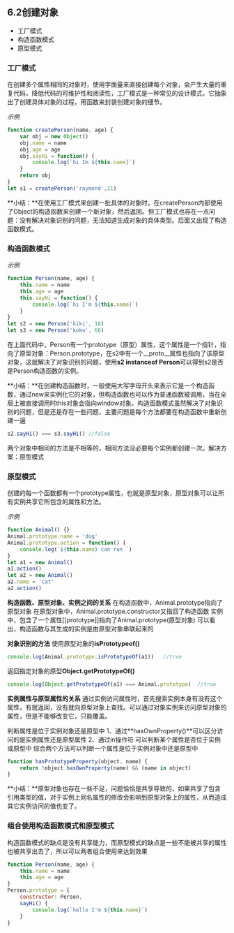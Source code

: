 ## 6.2创建对象

* 工厂模式
* 构造函数模式
* 原型模式

### 工厂模式
在创建多个属性相同的对象时，使用字面量来直接创建每个对象，会产生大量的重复代码，降低代码的可维护性和阅读性，工厂模式是一种常见的设计模式，它抽象出了创建具体对象的过程，用函数来封装创建对象的细节。

*示例*
``` JavaScript
function createPerson(name, age) {
    var obj = new Object()
    obj.name = name
    obj.age = age
    obj.sayHi = function() {
        console.log(`hi Im ${this.name}`)
    }
    return obj
}
let s1 = createPerson('raymond',21)
```

**小结：**在使用工厂模式来创建一批具体的对象时，在createPerson内部使用了Object的构造函数来创建一个新对象，然后返回。但工厂模式也存在一点问题：没有解决对象识别的问题，无法知道生成对象的具体类型。后面又出现了构造函数模式。

### 构造函数模式

*示例*
``` JavaScript
function Person(name, age) {
    this.name = name
    this.age = age
    this.sayHi = function() {
        console.log(`hi I'm ${this.name}`)
    }
}
let s2 = new Person('kiki', 18)
let s3 = new Person('koko', 66)
```

在上面代码中，Person有一个prototype（原型）属性，这个属性是一个指针，指向了原型对象：Person.prototype，在s2中有一个__proto__属性也指向了该原型对象，这就解决了对象识别的问题，使用**s2 instanceof Person**可以得到s2是否是Person构造函数的实例。

**小结：**在创建构造函数时，一般使用大写字母开头来表示它是一个构造函数，通过new来实例化它的对象，但构造函数也可以作为普通函数被调用，当在全局上被直接调用时this对象会指向window对象。构造函数模式虽然解决了对象识别的问题，但是还是存在一些问题，主要问题是每个方法都要在构造函数中重新创建一遍
``` JavaScript
s2.sayHi() === s3.sayHi() //false
```
两个对象中相同的方法是不相等的，相同方法没必要每个实例都创建一次。解决方案：原型模式

### 原型模式
创建的每一个函数都有一个prototype属性，也就是原型对象，原型对象可以让所有实例共享它所包含的属性和方法。

*示例*
``` JavaScript
function Animal() {}
Animal.prototype.name = 'dog'
Animal.prototype.action = function() {
    console.log(`${this.name} can run `)
}
let a1 = new Animal()
a1.action()
let a2 = new Animal()
a2.name = 'cat'
a2.action()
```

**构造函数、原型对象、实例之间的关系**
在构造函数中，Animal.prototype指向了原型对象
在原型对象中，Animal.prototype.constructor又指回了构造函数
实例中，包含了一个属性[[prototype]]指向了Animal.prototype(原型对象)
可以看出，构造函数与其生成的实例是由原型对象串联起来的

**对象识别的方法**
使用原型对象的**isPrototypeof()**
``` JavaScript
console.log(Animal.prototype.isPrototypeOf(a1))   //true
```
返回指定对象的原型**Object.getPrototypeOf()**
``` JavaScript
console.log(Object.getPrototypeOf(a1) === Animal.prototype)  //true
```

**实例属性与原型属性的关系**
通过实例访问属性时，首先搜索实例本身有没有这个属性，有就返回，没有就向原型对象上查找。可以通过对象实例来访问原型对象的属性，但是不能够改变它，只能覆盖。

判断属性是位于实例对象还是原型中
1、通过**hasOwnProperty()**可以区分访问的是实例属性还是原型属性
2、通过in操作符 可以判断某个属性是否位于实例或原型中
综合两个方法可以判断一个属性是位于实例对象中还是原型中
``` JavaScript
function hasPrototypeProperty(object, name) {
    return !object.hasOwnProperty(name) && (name in object)
}
```

**小结：**原型对象也存在一些不足，问题恰恰是共享导致的，如果共享了包含引用类型的值，对于实例上同名属性的修改会影响到原型对象上的属性，从而造成其它实例访问的值也变了。

### 组合使用构造函数模式和原型模式
构造函数模式的缺点是没有共享能力，而原型模式的缺点是一些不能被共享的属性也被共享出去了，所以可以两者组合使用来达到效果

``` JavaScript
function Person(name, age) {
    this.name = name
    this.age = age
}
Person.prototype = {
    constructor: Person,
    sayHi() {
        console.log(`hello I'm ${this.name}`)
    }
}
```




